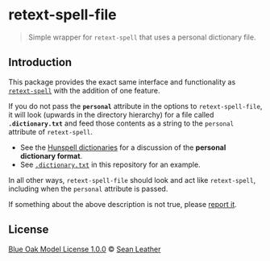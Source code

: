 # retext-spell-file

<!-- Badges -->

<!-- Brief description -->

> Simple wrapper for `retext-spell` that uses a personal dictionary file.

## Introduction

This package provides the exact same interface and functionality as
[`retext-spell`][retext-spell] with the addition of one feature.

If you do not pass the **`personal`** attribute in the options to
`retext-spell-file`, it will look (upwards in the directory hierarchy) for a
file called **`.dictionary.txt`** and feed those contents as a string to the
`personal` attribute of `retext-spell`.

* See the [Hunspell dictionaries][hunspell] for a discussion of the **personal
  dictionary format**.
* See [`.dictionary.txt`][dictionary] in this repository for an example.

In all other ways, `retext-spell-file` should look and act like `retext-spell`,
including when the `personal` attribute is passed.

If something about the above description is not true, please [report
it][issues].

## License

[Blue Oak Model License 1.0.0][license] © [Sean Leather][author]

<!-- Definitions, sorted alphabetically -->

[author]: https://github.com/spl
[dictionary]: ./.dictionary.txt
[hunspell]: https://linux.die.net/man/4/hunspell
[license]: ./license.md
[retext-spell]: https://github.com/retextjs/retext-spell
[issues]: https://github.com/spl/retext-spell-file/issues

